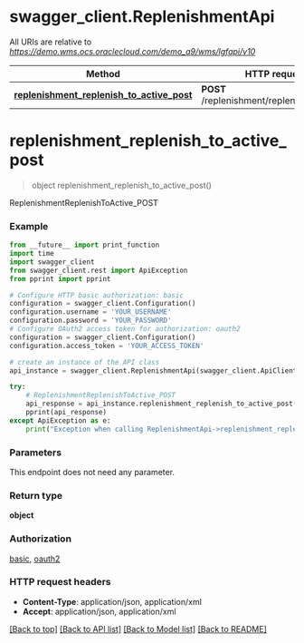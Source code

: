 # swagger_client.ReplenishmentApi

All URIs are relative to *https://demo.wms.ocs.oraclecloud.com/demo_a9/wms/lgfapi/v10*

Method | HTTP request | Description
------------- | ------------- | -------------
[**replenishment_replenish_to_active_post**](ReplenishmentApi.md#replenishment_replenish_to_active_post) | **POST** /replenishment/replenish_to_active | ReplenishmentReplenishToActive_POST


# **replenishment_replenish_to_active_post**
> object replenishment_replenish_to_active_post()

ReplenishmentReplenishToActive_POST



### Example
```python
from __future__ import print_function
import time
import swagger_client
from swagger_client.rest import ApiException
from pprint import pprint

# Configure HTTP basic authorization: basic
configuration = swagger_client.Configuration()
configuration.username = 'YOUR_USERNAME'
configuration.password = 'YOUR_PASSWORD'
# Configure OAuth2 access token for authorization: oauth2
configuration = swagger_client.Configuration()
configuration.access_token = 'YOUR_ACCESS_TOKEN'

# create an instance of the API class
api_instance = swagger_client.ReplenishmentApi(swagger_client.ApiClient(configuration))

try:
    # ReplenishmentReplenishToActive_POST
    api_response = api_instance.replenishment_replenish_to_active_post()
    pprint(api_response)
except ApiException as e:
    print("Exception when calling ReplenishmentApi->replenishment_replenish_to_active_post: %s\n" % e)
```

### Parameters
This endpoint does not need any parameter.

### Return type

**object**

### Authorization

[basic](../README.md#basic), [oauth2](../README.md#oauth2)

### HTTP request headers

 - **Content-Type**: application/json, application/xml
 - **Accept**: application/json, application/xml

[[Back to top]](#) [[Back to API list]](../README.md#documentation-for-api-endpoints) [[Back to Model list]](../README.md#documentation-for-models) [[Back to README]](../README.md)

